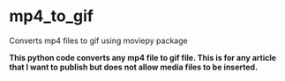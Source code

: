 # mp4_to_gif
Converts mp4 files to gif using moviepy package

**This python code converts any mp4 file to gif file. This is for any article that I want to publish but does not allow media files to be inserted.**
